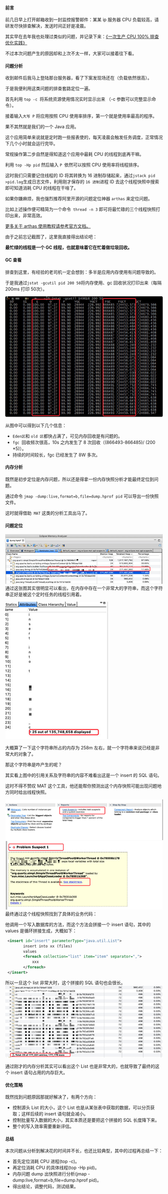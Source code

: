 #### 前言  

前几日早上打开邮箱收到一封监控报警邮件：某某 ip 服务器 CPU 负载较高，请研发尽快排查解决，发送时间正好是凌晨。  

其实早在去年我也处理过类似的问题，并记录下来：[《一次生产 CPU 100% 排查优化实践》](https://crossoverjie.top/2018/12/17/troubleshoot/cpu-percent-100/)  

不过本次问题产生的原因却和上次不太一样，大家可以接着往下看。  


#### 问题分析  

收到邮件后我马上登陆那台服务器，看了下案发现场还在（负载依然很高）。  

于是我便利用这类问题的排查套路定位一遍。  

首先利用 `top -c `将系统资源使用情况实时显示出来 （-c 参数可以完整显示命令）。  

接着输入`大写 P` 将应用按照 CPU 使用率排序，第一个就是使用率最高的程序。  

果不其然就是我们的一个 Java 应用。  

这个应用简单来说就是定时跑一些报表使的，每天凌晨会触发任务调度，正常情况下几个小时就会运行完毕。  

常规操作第二步自然是得知道这个应用中最耗 CPU 的线程到底再干嘛。  

利用 `top -Hp pid` 然后输入 `P `依然可以按照 CPU 使用率将线程排序。  

这时我们只需要记住线程的 ID 将其转换为 16 进制存储起来，通过` jstack pid >pid.log `生成日志文件，利用刚才保存的 `16 进制`进程 ID 去这个线程快照中搜索即可知道消耗 CPU 的线程在干啥了。  

如果你嫌麻烦，我也强烈推荐阿里开源的问题定位神器 `arthas` 来定位问题。  

比如上述操作便可精简为一个命令` thread -n 3` 即可将最忙碌的三个线程快照打印出来，非常高效。  

[更多关于 arthas 使用教程请参考官方文档。](https://alibaba.github.io/)  

由于之前忘记截图了，这里我直接得出结论吧：  

**最忙绿的线程是一个 GC 线程，也就意味着它在忙着做垃圾回收。**  


#### GC 查看  

排查到这里，有经验的老司机一定会想到：多半是应用内存使用有问题导致的。  

于是我通过` jstat -gcutil pid 200 50 `将内存使用、gc 回收状况打印出来（每隔 200ms 打印 50次）。  

![](_v_images/20190620151530643_30222.png)  

从图中可以得到以下几个信息：  

* `Eden区`和 `old 区`都快占满了，可见内存回收是有问题的。
* `fgc `回收频次很高，10s 之内发生了 8 次回收（(866493-866485)/ (200 *5)）。
* 持续的时间较长，fgc 已经发生了 8W 多次。  

#### 内存分析  
既然是初步定位是内存问题，所以还是得拿一份内存快照分析才能最终定位到问题。  

通过命令 `jmap -dump:live,format=b,file=dump.hprof pid` 可以导出一份快照文件。  

这时就得借助` MAT` 这类的分析工具出马了。  


#### 问题定位  

![](_v_images/20190620151729235_19028.png)  
通过这张图其实很明显可以看出，在内存中存在一个非常大的字符串，而这个字符串正好是被这个定时任务的线程引用着。  

![](_v_images/20190620151751210_1473.png)  

大概算了一下这个字符串所占的内存为 258m 左右，就一个字符串来说已经是非常大的对象了。  

那这个字符串是咋产生的呢？  

其实看上图中的引用关系及字符串的内容不难看出这是一个 insert 的 SQL 语句。  

这时不得不赞叹 MAT 这个工具，他还能帮你预测出这个内存快照可能出现问题地方同时给出线程快照。  

![](_v_images/20190620151813995_10280.png)  
![](_v_images/20190620151818827_2713.png)  
最终通过这个线程快照找到了具体的业务代码：  

他调用一个写入数据库的方法，而这个方法会拼接一个 insert 语句，其中的 values 是循环拼接生成，大概如下：  

```xml
 <insert id="insert" parameterType="java.util.List">
        insert into xx (files)
        values
        <foreach collection="list" item="item" separator=",">
            xxx
        </foreach>
 </insert>
```


所以一旦这个 list 非常大时，这个拼接的 SQL 语句也会很长。  
![](_v_images/20190620151850363_28486.png)  


通过刚才的内存分析其实可以看出这个 List 也是非常大的，也就导致了最终的这个 insert 语句占用的内存巨大。  


#### 优化策略  

既然找到问题原因那就好解决了，有两个方向：  

* 控制源头 List 的大小，这个 List 也是从某张表中获取的数据，可以分页获取；这样后续的 insert 语句就会减小。
* 控制批量写入数据的大小，其实本质还是要把这个拼接的 SQL 长度降下来。
* 整个的写入效率需要重新评估。  



#### 总结  

本次问题从分析到解决花的时间并不长，也还比较典型，其中的过程再总结一下：  

* 首先定位消耗 CPU 进程(top -c)。
* 再定位消耗 CPU 的具体线程(top -Hp pid)。
* 内存问题 dump 出快照进行分析(jmap -dump:live,format=b,file=dump.hprof pid)。
* 得出结论，调整代码，测试结果。